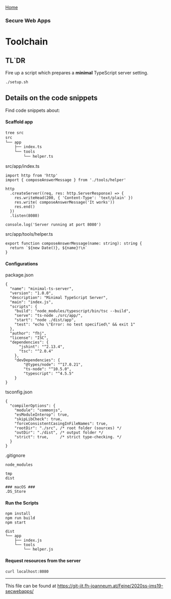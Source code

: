 [Home](../../README.md)

### Secure Web Apps


# Toolchain 

## TL`DR

Fire up a script which prepares a **minimal** TypeScript server setting.

```bash
./setup.sh
```



## Details on the code snippets

Find code snippets about:

#### Scaffold app

```sh
tree src
src
└── app
    ├── index.ts
    └── tools
        └── helper.ts
```

src/app/index.ts

```
import http from 'http'
import { composeAnswerMessage } from './tools/helper'

http
  .createServer((req, res: http.ServerResponse) => {
    res.writeHead(200, { 'Content-Type': 'text/plain' })
    res.write( composeAnswerMessage('It works'))
    res.end()
  })
  .listen(8080)

console.log('Server running at port 8080')
```


src/app/tools/helper.ts

```
export function composeAnswerMessage(name: string): string {
  return `${new Date()}, ${name}!\n`
}
```


#### Configurations

package.json

```
{
  "name": "minimal-ts-server",
  "version": "1.0.0",
  "description": "Minimal TypeScript Server",
  "main": "index.js",
  "scripts": {
    "build": "node_modules/typescript/bin/tsc --build",
    "serve": "ts-node ./src/app/",
    "start": "node ./dist/app",
    "test": "echo \"Error: no test specified\" && exit 1"
  },
  "author": "fhj",
  "license": "ISC",
  "dependencies": {
      "jshint": "^2.13.4",
      "tsc": "^2.0.4"
    },
    "devDependencies": {
        "@types/node": "^17.0.21",
        "ts-node": "^10.5.0",
        "typescript": "^4.5.5"
    }
}
```

tsconfig.json

```
{
  "compilerOptions": {
    "module": "commonjs",
    "esModuleInterop": true,
    "skipLibCheck": true,
    "forceConsistentCasingInFileNames": true,
    "rootDir": "./src", /* root folder (sources) */
    "outDir": "./dist", /* output folder */
    "strict": true,     /* strict type-checking. */
  }
}
```

.gitignore

```
node_modules

tmp
dist

### macOS ###
.DS_Store
```

#### Run the Scripts

```
npm install
npm run build
npm start
```

```
dist
└── app
    ├── index.js
    └── tools
        └── helper.js

```

#### Request resources from the server

```
curl localhost:8080  
```
	
- - - 

This file can be found at <https://git-iit.fh-joanneum.at/Feine/2020ss-ims19-secwebapps/>	
